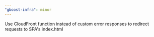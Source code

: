 ```yaml
---
"gboost-infra": minor
---
```


Use CloudFront function instead of custom error responses to redirect requests to SPA's index.html
